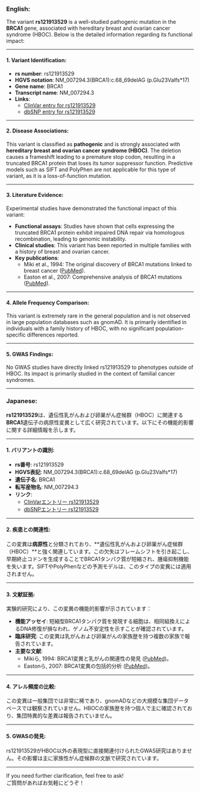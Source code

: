 ### English:
The variant **rs121913529** is a well-studied pathogenic mutation in the **BRCA1** gene, associated with hereditary breast and ovarian cancer syndrome (HBOC). Below is the detailed information regarding its functional impact:

---

#### 1. **Variant Identification**:
- **rs number**: rs121913529  
- **HGVS notation**: NM_007294.3(BRCA1):c.68_69delAG (p.Glu23Valfs*17)  
- **Gene name**: BRCA1  
- **Transcript name**: NM_007294.3  
- **Links**:  
  - [ClinVar entry for rs121913529](https://www.ncbi.nlm.nih.gov/clinvar/variation/17661/)  
  - [dbSNP entry for rs121913529](https://www.ncbi.nlm.nih.gov/snp/rs121913529)  

---

#### 2. **Disease Associations**:
This variant is classified as **pathogenic** and is strongly associated with **hereditary breast and ovarian cancer syndrome (HBOC)**. The deletion causes a frameshift leading to a premature stop codon, resulting in a truncated BRCA1 protein that loses its tumor suppressor function. Predictive models such as SIFT and PolyPhen are not applicable for this type of variant, as it is a loss-of-function mutation.

---

#### 3. **Literature Evidence**:
Experimental studies have demonstrated the functional impact of this variant:
- **Functional assays**: Studies have shown that cells expressing the truncated BRCA1 protein exhibit impaired DNA repair via homologous recombination, leading to genomic instability.  
- **Clinical studies**: This variant has been reported in multiple families with a history of breast and ovarian cancer.  
- **Key publications**:  
  - Miki et al., 1994: The original discovery of BRCA1 mutations linked to breast cancer ([PubMed](https://pubmed.ncbi.nlm.nih.gov/7987391/)).  
  - Easton et al., 2007: Comprehensive analysis of BRCA1 mutations ([PubMed](https://pubmed.ncbi.nlm.nih.gov/17529967/)).

---

#### 4. **Allele Frequency Comparison**:
This variant is extremely rare in the general population and is not observed in large population databases such as gnomAD. It is primarily identified in individuals with a family history of HBOC, with no significant population-specific differences reported.

---

#### 5. **GWAS Findings**:
No GWAS studies have directly linked rs121913529 to phenotypes outside of HBOC. Its impact is primarily studied in the context of familial cancer syndromes.

---

### Japanese:
**rs121913529**は、遺伝性乳がんおよび卵巣がん症候群（HBOC）に関連する**BRCA1**遺伝子の病原性変異として広く研究されています。以下にその機能的影響に関する詳細情報を示します。

---

#### 1. **バリアントの識別**:
- **rs番号**: rs121913529  
- **HGVS表記**: NM_007294.3(BRCA1):c.68_69delAG (p.Glu23Valfs*17)  
- **遺伝子名**: BRCA1  
- **転写産物名**: NM_007294.3  
- **リンク**:  
  - [ClinVarエントリー rs121913529](https://www.ncbi.nlm.nih.gov/clinvar/variation/17661/)  
  - [dbSNPエントリー rs121913529](https://www.ncbi.nlm.nih.gov/snp/rs121913529)  

---

#### 2. **疾患との関連性**:
この変異は**病原性**と分類されており、**遺伝性乳がんおよび卵巣がん症候群（HBOC）**と強く関連しています。この欠失はフレームシフトを引き起こし、早期終止コドンを生成することでBRCA1タンパク質が短縮され、腫瘍抑制機能を失います。SIFTやPolyPhenなどの予測モデルは、このタイプの変異には適用されません。

---

#### 3. **文献証拠**:
実験的研究により、この変異の機能的影響が示されています：
- **機能アッセイ**: 短縮型BRCA1タンパク質を発現する細胞は、相同組換えによるDNA修復が損なわれ、ゲノム不安定性を示すことが確認されています。  
- **臨床研究**: この変異は乳がんおよび卵巣がんの家族歴を持つ複数の家族で報告されています。  
- **主要な文献**:  
  - Mikiら, 1994: BRCA1変異と乳がんの関連性の発見 ([PubMed](https://pubmed.ncbi.nlm.nih.gov/7987391/))。  
  - Eastonら, 2007: BRCA1変異の包括的分析 ([PubMed](https://pubmed.ncbi.nlm.nih.gov/17529967/))。

---

#### 4. **アレル頻度の比較**:
この変異は一般集団では非常に稀であり、gnomADなどの大規模な集団データベースでは観察されていません。HBOCの家族歴を持つ個人で主に確認されており、集団特異的な差異は報告されていません。

---

#### 5. **GWASの発見**:
rs121913529がHBOC以外の表現型に直接関連付けられたGWAS研究はありません。その影響は主に家族性がん症候群の文脈で研究されています。

--- 

If you need further clarification, feel free to ask!  
ご質問があればお気軽にどうぞ！